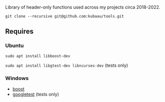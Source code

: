 Library of header-only functions used across my projects circa 2018-2022.

`git clone --recursive git@github.com:kubaau/tools.git`

## Requires

### Ubuntu

`sudo apt install libboost-dev`

`sudo apt install libgtest-dev libncurses-dev` (tests only)

### Windows

- [boost](https://www.boost.org/users/download/)
- [googletest](https://github.com/google/googletest) (tests only)
